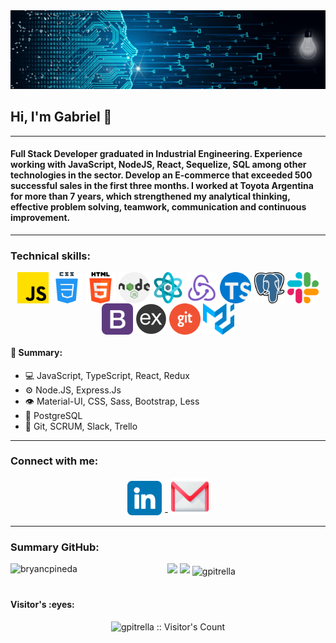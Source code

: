 
    

<img src="./DevelopingSolutions.gif" alt="DevelopingSolutions" />
<h2> Hi, I'm Gabriel 👋 </h2>
<hr>
<h4>Full Stack Developer graduated in Industrial Engineering. Experience working with JavaScript, NodeJS, React, Sequelize, SQL among other technologies in the sector. Develop an E-commerce that exceeded 500 successful sales in the first three months. I worked at Toyota Argentina for more than 7 years, which strengthened my analytical thinking, effective problem solving, teamwork, communication and continuous improvement.</h4>
<hr>
<h3>Technical skills:</h3>
<div align="center">
  <img src="./img/skills/js.png" width="50" height="50" align="center"/>
  <img src="/img/skills/css.png" width="50" height="50" align="center"/>
  <img src="/img/skills/html-5.png" width="50" height="50" align="center"/>
  <img src="/img/skills/nodejs.png" width="50" height="50" align="center"/>
  <img src="/img/skills/react.png" width="50" height="50" align="center"/>
  <img src="/img/skills/redux.png" width="50" height="50" align="center"/>
  <img src="/img/skills/typescript.png" width="50" height="50" align="center"/>
  <img src="/img/skills/postgre.png" width="50" height="50" align="center"/>
  <img src="/img/skills/slack.png" width="50" height="50" align="center"/>
  <img src="/img/skills/bootstrap.png" width="50" height="50" align="center"/>
  <img src="/img/skills/express.png" width="50" height="50" align="center"/>
  <img src="/img/skills/git.png" width="50" height="50" align="center"/>
  <img src="/img/skills/material-ui.svg" width="50" height="50" align="center"/>
</div> 
<p></p>
<div>
    <h4>🧠 Summary:</h4>
    <ul>
        <li>💻 JavaScript, TypeScript, React, Redux</li>
        <li>⚙️ Node.JS, Express.Js</li>
        <li>👁️ Material-UI, CSS, Sass, Bootstrap, Less</li>
        <li>💽 PostgreSQL </li>
        <li>💬 Git, SCRUM, Slack, Trello</li>
    </ul>
</div> 
<hr>
<h3 align="left">Connect with me:</h3>
<p align="center">
    <a href="https://www.linkedin.com/in/gabrielpitrella/"><img align-self="center" src="./img/contact/linkedin.png" alt="https://www.linkedin.com/in/gabrielpitrella/" width="55px" /></a>
    <span color="D1D1D1"> - </span>
    <a href="mailto:gabrielpitrella@gmail.com" ><img src="./img/contact/gmail.png" alt="gabrielpitrella@gmail.com" width="60px"></a>
</p>
<hr>
<h3 align="left">Summary GitHub:</h3>
<div align="center">
<img align="left" src="https://github-readme-stats.vercel.app/api/top-langs?username=gpitrella&show_icons=true&theme=dark&locale=en&layout=compact" alt="bryancpineda" />
  <img src="https://github-readme-stats.vercel.app/api/top-langs/?username=gpitrella&layout=compact&theme=dark)](https://github.com/JehhS/github-readme-stats"/>
  <img src="https://github-readme-stats.vercel.app/api?username=gpitrella&show_icons=true&theme=dark&hide=issues"/>
  <img align="center" src="https://github-readme-streak-stats.herokuapp.com/?user=gpitrella&theme=dark" alt="gpitrella" />
</div>

<!-- 
<p><img align="left" src="https://github-readme-stats.vercel.app/api/top-langs?username=bryancpineda&show_icons=true&theme=dark&locale=en&layout=compact" alt="bryancpineda" /></p>
</br>
<p>&nbsp;<img align="center" src="https://github-readme-stats.vercel.app/api?username=bryancpineda&show_icons=true&theme=highcontrast&title_color=cfd147&locale=en" alt="bryancpineda" /></p>

<p><img align="center" src="https://github-readme-streak-stats.herokuapp.com/?user=gpitrella&theme=dark" alt="gpitrella" /></p> -->

</br>
<h4>Visitor's :eyes:</h4>
<p align="center"><img src="https://profile-counter.glitch.me/{gpitrella}/count.svg" alt="gpitrella :: Visitor's Count" /></p>